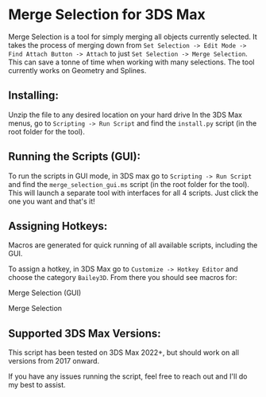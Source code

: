 # Merge Selection for 3DS Max

Merge Selection is a tool for simply merging all objects currently selected.
It takes the process of merging down from `Set Selection -> Edit Mode -> Find Attach Button -> Attach` to just `Set Selection -> Merge Selection`.
This can save a tonne of time when working with many selections.
The tool currently works on Geometry and Splines.


## Installing:

Unzip the file to any desired location on your hard drive
In the 3DS Max menus, go to `Scripting -> Run Script` and find the `install.py` script (in the root folder for the tool).



## Running the Scripts (GUI):

To run the scripts in GUI mode, in 3DS max go to `Scripting -> Run Script` and find the `merge_selection_gui.ms` script (in the root folder for the tool).
This will launch a separate tool with interfaces for all 4 scripts. Just click the one you want and that's it!


## Assigning Hotkeys:

Macros are generated for quick running of all available scripts, including the GUI.

To assign a hotkey, in 3DS Max go to `Customize -> Hotkey Editor` and choose the category `Bailey3D`. From there you should see macros for:

Merge Selection (GUI)

Merge Selection


## Supported 3DS Max Versions:

This script has been tested on 3DS Max 2022+, but should work on all versions from 2017 onward.

If you have any issues running the script, feel free to reach out and I'll do my best to assist.
